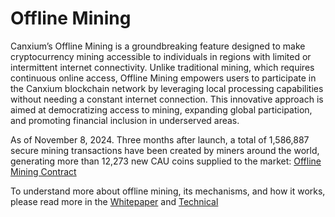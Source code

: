 # Offline Mining

Canxium’s Offline Mining is a groundbreaking feature designed to make cryptocurrency mining accessible to individuals in regions with limited or intermittent internet connectivity. Unlike traditional mining, which requires continuous online access, Offline Mining empowers users to participate in the Canxium blockchain network by leveraging local processing capabilities without needing a constant internet connection. This innovative approach is aimed at democratizing access to mining, expanding global participation, and promoting financial inclusion in underserved areas.

As of November 8, 2024. Three months after launch, a total of 1,586,887 secure mining transactions have been created by miners around the world, generating more than 12,273 new CAU coins supplied to the market: [Offline Mining Contract](https://scan.canxium.org/address/0x6c6331CA2BC039996E833479b7c13Cc62Ab5c6BA)

To understand more about offline mining, its mechanisms, and how it works, please read more in the [Whitepaper](/paper/depth/pow.html) and [Technical](/paper/technical/pow.html)